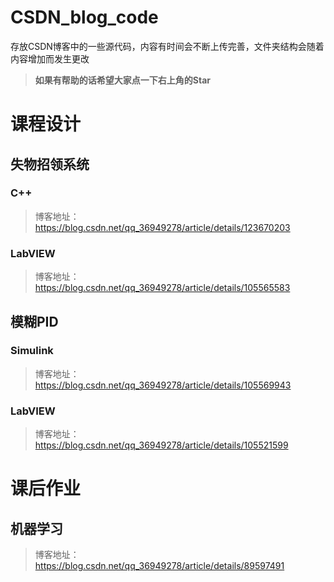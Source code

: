 # CSDN_blog_code
存放CSDN博客中的一些源代码，内容有时间会不断上传完善，文件夹结构会随着内容增加而发生更改

> **如果有帮助的话希望大家点一下右上角的Star**
# 课程设计
## 失物招领系统
### C++
> 博客地址：https://blog.csdn.net/qq_36949278/article/details/123670203
### LabVIEW
> 博客地址：https://blog.csdn.net/qq_36949278/article/details/105565583

## 模糊PID
### Simulink
> 博客地址：https://blog.csdn.net/qq_36949278/article/details/105569943

### LabVIEW
> 博客地址：https://blog.csdn.net/qq_36949278/article/details/105521599

# 课后作业
## 机器学习
> 博客地址：https://blog.csdn.net/qq_36949278/article/details/89597491

